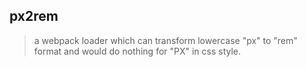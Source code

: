 
##  px2rem
>  a webpack loader which can transform lowercase "px" to "rem" format and would do nothing for "PX" in css style.